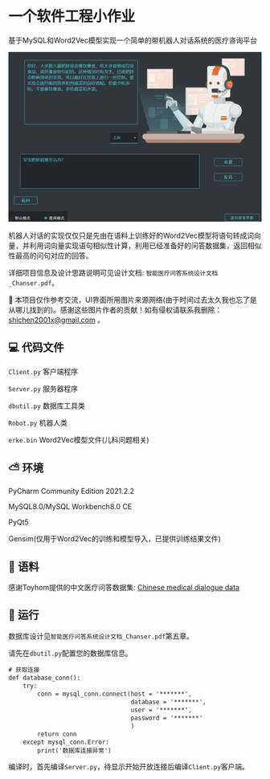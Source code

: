 # 一个软件工程小作业
基于MySQL和Word2Vec模型实现一个简单的带机器人对话系统的医疗咨询平台

![teaserfigure](pic.png)

机器人对话的实现仅仅只是先由在语料上训练好的Word2Vec模型将语句转成词向量，并利用词向量实现语句相似性计算，利用已经准备好的问答数据集，返回相似性最高的问句对应的回答。

详细项目信息及设计思路说明可见设计文档: `智能医疗问答系统设计文档_Chanser.pdf`。

:wave: 本项目仅作参考交流，UI界面所用图片来源网络(由于时间过去太久我也忘了是从哪儿找到的)。感谢这些图片作者的贡献！如有侵权请联系我删除：shichen2001x@gmail.com 。

## :computer: 代码文件
`Client.py` 客户端程序

`Server.py` 服务器程序

`dbutil.py` 数据库工具类

`Robot.py` 机器人类

`erke.bin` Word2Vec模型文件(儿科问题相关)

## :partly_sunny: 环境
PyCharm Community Edition 2021.2.2

MySQL8.0/MySQL Workbench8.0 CE

PyQt5

Gensim(仅用于Word2Vec的训练和模型导入，已提供训练结果文件)

## :clap: 语料
感谢Toyhom提供的中文医疗问答数据集: [Chinese medical dialogue data](https://github.com/Toyhom/Chinese-medical-dialogue-data)

## :dolphin: 运行
数据库设计见`智能医疗问答系统设计文档_Chanser.pdf`第五章。

请先在`dbutil.py`配置您的数据库信息。
```
# 获取连接
def database_conn():
    try:
        conn = mysql_conn.connect(host = '*******',
                                  database = '*******',
                                  user = '*******',
                                  password = '*******'
                                  )
        return conn
    except mysql_conn.Error:
        print('数据库连接异常')
```

编译时，首先编译`Server.py`，待显示开始开放连接后编译`Client.py`客户端。


